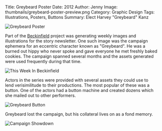 Title: Greybeard Poster
Date: 2012
Author: Jenny
Image: thumbnails/greybeard-poster-preview.png
Category: Graphic Design
Tags: Illustrations, Posters, Buttons
Summary: Elect Harvey "Greybeard" Kanz

![Greybeard Poster]({static}images/greybeard-poster.png)

Part of the [Beckinfield][becki] project was generating weekly images and illustrations for the story newsletter. One such image was the campaign ephemera for an eccentric character known as "Greybeard". He was a burned out hippy who never spoke and gave everyone he met freshly baked cookies. The campaign spanned several months and the assets generated were used frequently during that time.

![This Week In Beckinfield]({static}images/greybeard-twib.png)

Actors in the series were provided with several assets they could use to lend verisimilitude to their productions. The most popular of these was a button. One of the actors had a button machine and created dozens which she mailed out to other performers.

![Greybeard Button]({static}images/greybeard-button.png)

Greybeard lost the campaign, but his collateral lives on as a fond memory.

![Campaign Showdown]({static}images/greybeard-election.png)

[becki]:{filename}beckinfield.md
